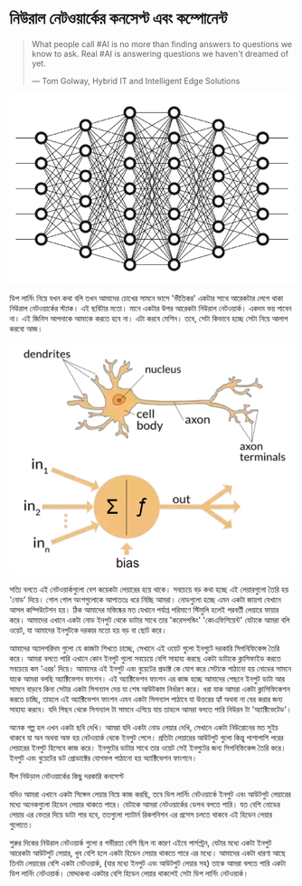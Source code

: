 # নিউরাল নেটওয়ার্কের কনসেপ্ট এবং কম্পোনেন্ট

> What people call \#AI is no more than finding answers to questions we know to ask. Real \#AI is answering questions we haven't dreamed of yet.
>
> ― Tom Golway, Hybrid IT and Intelligent Edge Solutions

![&#x99A;&#x9BF;&#x9A4;&#x9CD;&#x9B0;: &#x9A1;&#x9BF;&#x9AA; &#x9A8;&#x9BF;&#x989;&#x9B0;&#x9BE;&#x9B2; &#x9A8;&#x9C7;&#x99F;&#x993;&#x9DF;&#x9BE;&#x9B0;&#x9CD;&#x995; ](../.gitbook/assets/11.jpeg)


ডিপ লার্নিং নিয়ে যখন কথা বলি তখন আমাদের চোখের সামনে ভাসে 'ভীতিকর' একটার সাথে আরেকটার লেগে থাকা নিউরাল নেটওয়ার্কের স্ট্যাক। এই ছবিটার মতো। মানে একটার উপর আরেকটা নিউরাল নেটওয়ার্ক। একদম ভয় পাবেন না। এই জিনিস আপনাকে আমাকে করতে হবে না। এটা করবে মেশিন। তবে, সেটা কিভাবে হচ্ছে সেটা নিয়ে আলাপ করবো আজ। 

![&#x99A;&#x9BF;&#x9A4;&#x9CD;&#x9B0;: &#x9AE;&#x9B8;&#x9CD;&#x9A4;&#x9BF;&#x9B7;&#x9CD;&#x995;&#x9C7;&#x9B0; &#x9A8;&#x9BF;&#x989;&#x9B0;&#x9A8; &#x9B8;&#x999;&#x9CD;&#x997;&#x9C7; &#x98F;&#x995;&#x99F;&#x9BE; &#x9A1;&#x9BF;&#x9AA; &#x9A8;&#x9BF;&#x989;&#x9B0;&#x9BE;&#x9B2; &#x9A8;&#x9C7;&#x99F;&#x993;&#x9DF;&#x9BE;&#x9B0;&#x9CD;&#x995;&#x9C7;&#x9B0; &#x98F;&#x995;&#x99F;&#x9BE; &#x9A8;&#x9BF;&#x989;&#x9B0;&#x9A8; ](../.gitbook/assets/32.png)

সত্যি বলতে এই নেটওয়ার্কগুলো বেশ কয়েকটা লেয়ারের হয়ে থাকে। সবচেয়ে বড় কথা হচ্ছে এই লেয়ারগুলো তৈরি হয় 'নোড' দিয়ে। গোল গোল অংশগুলোকে আপাততঃ ধরে নিচ্ছি আমরা। নোডগুলো হচ্ছে এমন একটা জায়গা যেখানে আসল কম্পিউটেশন হয়। ঠিক আমাদের মস্তিষ্কের মত যেখানে পর্যাপ্ত পরিমাণে স্টিমুলি হলেই পরবর্তী লেয়ারে ফায়ার করে। আমাদের এখানে একটা নোড ইনপুট থেকে ডাটার সাথে তার 'করেসপন্ডিং' 'কোএফিশিয়েন্ট' যেটাকে আমরা বলি ওয়েট, যা আমাদের ইনপুটকে দরকার মতো হয় বড় বা ছোট করে।


আমাদের অ্যালগরিদম গুলো যে কাজটা শিখতে চাচ্ছে, সেখানে এই ওয়েট গুলো ইনপুটে দরকারি সিগনিফিকেন্স তৈরি করে। আমরা বলতে পারি এখানে কোন ইনপুট গুলো সবচেয়ে বেশি সাহায্য করছে একটা ডাটাকে ক্লাসিফাইড করতে সবচেয়ে কম 'এরর' দিয়ে। আমাদের এই ইনপুট এবং বুয়েটের প্রডাক্ট কে যোগ করে সেটাকে পাঠানো হয় নোডের সামনে যাকে আমরা বলছি অ্যাক্টিভেশন ফাংশন। এই অ্যাক্টিভেশন ফাংশন এর কাজ হচ্ছে আমাদের পেছনে ইনপুট ডাটা আর সামনে বাড়বে কিনা সেটার একটা সিগন্যাল দেয় যা শেষ আউটকাম নির্ধারণ করে। ধরা যাক আমরা একটা ক্লাসিফিকেশন করতে চাচ্ছি, তাহলে এই অ্যাক্টিভেশন ফাংশন এমন একটা সিগন্যাল পাঠাবে যা উত্তরের হ্যাঁ অথবা না বের করার জন্য সাহায্য করবে। যদি পিছন থেকে সিগন্যাল টা সামনে এগিয়ে যায় তাহলে আমরা বলতে পারি নিউরন টা 'অ্যাক্টিভেটেড'।


অনেক গল্প হল এখন একটা ছবি দেখি। আমরা যদি একটা নোড লেয়ার দেখি, সেখানে একটা নিউরোনের মত সুইচ থাকবে যা অন অথবা অফ হয় নেটওয়ার্ক থেকে ইনপুট পেলে। প্রতিটা লেয়ারের আউটপুট গুলো কিন্তু পাশাপাশি পরের লেয়ারের ইনপুট হিসেবে কাজ করে। ইনপুটের ডাটার সাথে তার ওয়েট সেই ইনপুটের জন্য সিগনিফিকেন্স তৈরি করে। ইনপুট এবং বুয়েটের ডট প্রোডাক্টের যোগফল পাঠানো হয় অ্যাক্টিভেশন ফাংশনে।


দীপ নিউড়াল নেটওয়ার্কের কিছু দরকারি কনসেপ্ট


যদিও আমরা এখানে একটা সিঙ্গেল লেয়ার নিয়ে কাজ করছি, তবে ডিপ লার্নিং নেটওয়ার্কে ইনপুট এবং আউটপুট লেয়ারের মধ্যে অনেকগুলো হিডেন লেয়ার থাকতে পারে। যেটাকে আমরা নেটওয়ার্কের ডেপথ বলতে পারি। যত বেশি নোডের লেয়ার এর ভেতর দিয়ে ডাটা পার হবে, ততগুলো প্যাটার্ন রিকগনিশন এর প্রসেস চলতে থাকবে এই হিডেন লেয়ার গুলোতে।


শুরুর দিকের নিউরাল নেটওয়ার্ক গুলো র গভীরতা বেশি ছিল না কারণ এইযে পার্সপ্ট্রন, যেটার মধ্যে একটা ইনপুট আরেকটা আউটপুট লেয়ার, খুব বেশি হলে একটা হিডেন লেয়ার থাকতে পারে এর মধ্যে। আমাদের একটা ধারণা আছে তিনটা লেয়ারের বেশি একটা নেটওয়ার্ক, \(যার মধ্যে ইনপুট এবং আউটপুট লেয়ার সহ\) তাকে আমরা বলতে পারি একটা ডিপ লার্নিং নেটওয়ার্ক। মোদ্দাকথা একটার বেশি হিডেন লেয়ার থাকলেই সেটা ডিপ লার্নিং নেটওয়ার্ক।



